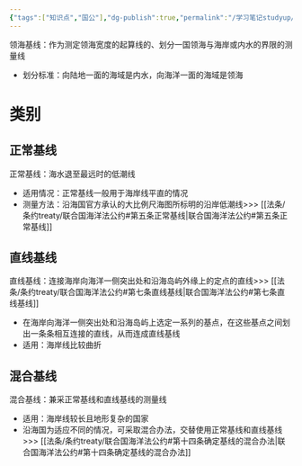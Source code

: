 ```yaml
---
{"tags":["知识点","国公"],"dg-publish":true,"permalink":"/学习笔记studyup/国际公法/领海基线/","dgPassFrontmatter":true,"created":"2024-11-08T19:15:40.840+08:00","updated":"2024-11-08T19:21:23.705+08:00"}
---
```


领海基线：作为测定领海宽度的起算线的、划分一国领海与海岸或内水的界限的测量线
- 划分标准：向陆地一面的海域是内水，向海洋一面的海域是领海
# 类别
## 正常基线
正常基线：海水退至最远时的低潮线
- 适用情况：正常基线一般用于海岸线平直的情况
- 测量方法：沿海国官方承认的大比例尺海图所标明的沿岸低潮线>>> [[法条/条约treaty/联合国海洋法公约#第五条正常基线\|联合国海洋法公约#第五条正常基线]] 
## 直线基线
直线基线：连接海岸向海洋一侧突出处和沿海岛屿外缘上的定点的直线>>> [[法条/条约treaty/联合国海洋法公约#第七条直线基线\|联合国海洋法公约#第七条直线基线]]
- 在海岸向海洋一侧突出处和沿海岛屿上选定一系列的基点，在这些基点之间划出一条条相互连接的直线，从而连成直线基线
- 适用：海岸线比较曲折
## 混合基线
混合基线：兼采正常基线和直线基线的测量线
- 适用：海岸线较长且地形复杂的国家
- 沿海国为适应不同的情况，可采取混合办法，交替使用正常基线和直线基线>>> [[法条/条约treaty/联合国海洋法公约#第十四条确定基线的混合办法\|联合国海洋法公约#第十四条确定基线的混合办法]]